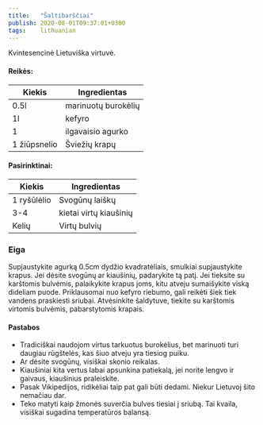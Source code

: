 ```yaml
---
title:   "Šaltibarščiai"
publish: 2020-08-01T09:37:01+0300
tags:    lithuanian
---
```

Kvintesencinė Lietuviška virtuvė.

<!--more-->

#### Reikės:

Kiekis | Ingredientas
-----|-----
0.5l | marinuotų burokėlių
1l | kefyro
1 | ilgavaisio agurko
1 žiūpsnelio | Šviežių krapų

#### Pasirinktinai:

Kiekis | Ingredientas
-----|-----
1 ryšūlėlio | Svogūnų laiškų
3-4 | kietai virtų kiaušinių
Kelių | Virtų bulvių

### Eiga

Supjaustykite agurką 0.5cm dydžio kvadratėliais, smulkiai supjaustykite krapus.
Jei dėsite svogūnų ar kiaušinių, padarykite tą patį.
Jei tieksite su karštomis bulvėmis, palaikykite krapus joms, kitu atveju sumaišykite viską dideliam puode.
Priklausomai nuo kefyro riebumo, gali reikėti šiek tiek vandens praskiesti sriubai.
Atvėsinkite šaldytuve, tiekite su karštomis virtomis bulvėmis, pabarstytomis krapais.

#### Pastabos

* Tradiciškai naudojom virtus tarkuotus burokėlius, bet marinuoti turi daugiau rūgštelės,
kas šiuo atveju yra tiesiog puiku.
* Ar dėsite svogūnų, visiškai skonio reikalas.
* Kiaušiniai kita vertus labai apsunkina patiekalą, jei norite lengvo ir gaivaus, kiaušinius praleiskite.
* Pasak Vikipedijos, ridikėliai taip pat gali būti dedami. Niekur Lietuvoj šito nemačiau dar.
* Teko matyti kaip žmonės suverčia bulves tiesiai į sriubą. Tai kvaila, visiškai sugadina temperatūros balansą.
